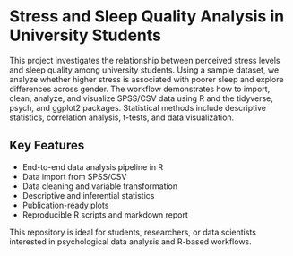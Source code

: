 # Stress and Sleep Quality Analysis in University Students

This project investigates the relationship between perceived stress levels and sleep quality among university students. Using a sample dataset, we analyze whether higher stress is associated with poorer sleep and explore differences across gender. The workflow demonstrates how to import, clean, analyze, and visualize SPSS/CSV data using R and the tidyverse, psych, and ggplot2 packages. Statistical methods include descriptive statistics, correlation analysis, t-tests, and data visualization.

## Key Features

- End-to-end data analysis pipeline in R
- Data import from SPSS/CSV
- Data cleaning and variable transformation
- Descriptive and inferential statistics
- Publication-ready plots
- Reproducible R scripts and markdown report

This repository is ideal for students, researchers, or data scientists interested in psychological data analysis and R-based workflows.
